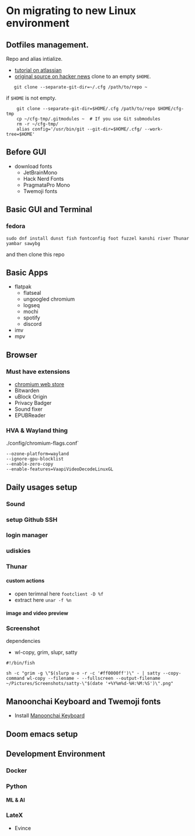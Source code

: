 # On migrating to new Linux environment
## Dotfiles management.
Repo and alias intialize.
- [tutorial on atlassian](https://www.atlassian.com/git/tutorials/dotfiles)
- [original source on hacker news](https://news.ycombinator.com/item?id=11071754)
clone to an empty `$HOME`.
```fish
   git clone --separate-git-dir=~/.cfg /path/to/repo ~
```
if `$HOME` is not empty.
```fish
    git clone --separate-git-dir=$HOME/.cfg /path/to/repo $HOME/cfg-tmp
    cp ~/cfg-tmp/.gitmodules ~  # If you use Git submodules
    rm -r ~/cfg-tmp/
    alias config='/usr/bin/git --git-dir=$HOME/.cfg/ --work-tree=$HOME'
```

## Before GUI
- download fonts
  - JetBrainMono
  - Hack Nerd Fonts
  - PragmataPro Mono
  - Twemoji fonts

## Basic GUI and Terminal
### fedora
``` fish
sudo dnf install dunst fish fontconfig foot fuzzel kanshi river Thunar yambar sawybg
```
and then clone this repo

## Basic Apps
- flatpak
  - flatseal
  - ungoogled chromium
  - logseq
  - mochi
  - spotify
  - discord
- imv
- mpv

## Browser
### Must have extensions
- [chromium web store](https://github.com/NeverDecaf/chromium-web-store)
- Bitwarden
- uBlock Origin
- Privacy Badger
- Sound fixer
- EPUBReader
### HVA & Wayland thing
./config/chromium-flags.conf`
```fish
--ozone-platform=wayland
--ignore-gpu-blocklist
--enable-zero-copy
--enable-features=VaapiVideoDecodeLinuxGL
```

## Daily usages setup
### Sound
### setup Github SSH
### login manager
### udiskies
### Thunar
#### custom actions
- open terimnal here `footclient -D %f`
- extract here `unar -f %n`
#### image and video preview
### Screenshot
dependencies
- wl-copy, grim, slupr, satty
```fish
#!/bin/fish

sh -c "grim -g \"$(slurp u-o -r -c '#ff0000ff')\" - | satty --copy-command wl-copy --filename - --fullscreen --output-filename ~/Pictures/Screenshots/satty-\"$(date '+%Y%m%d-%H:%M:%S')\".png"
```

## Manoonchai Keyboard and Twemoji fonts
- Install [Manoonchai Keyboard](https://manoonchai.com/)

## Doom emacs setup

## Development Environment 
### Docker
### Python
#### ML & AI
### LateX
- Evince
